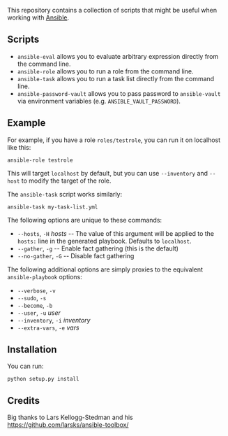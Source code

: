 This repository contains a collection of scripts that might be useful when
working with [Ansible][].

## Scripts

* `ansible-eval` allows you to evaluate arbitrary expression directly from
the command line.
* `ansible-role` allows you to run a role from the command line.
* `ansible-task` allows you to run a task list directly from
the command line.
* `ansible-password-vault` allows you to pass password to `ansible-vault` via environment variables (e.g. `ANSIBLE_VAULT_PASSWORD`).

## Example

For example, if you have a role `roles/testrole`, you can run it on
localhost like this:

    ansible-role testrole

This will target `localhost` by default, but you can use `--inventory`
and `--host` to modify the target of the role.

The `ansible-task` script works similarly:

    ansible-task my-task-list.yml

The following options are unique to these commands:

- `--hosts`, `-H` *hosts*  -- The value of this argument will be applied
  to the `hosts:` line in the generated playbook.  Defaults to
  `localhost`.
- `--gather`, `-g` -- Enable fact gathering (this is the default)
- `--no-gather`, `-G` -- Disable fact gathering

The following additional options are simply proxies to the equivalent
`ansible-playbook` options:

- `--verbose`, `-v`
- `--sudo`, `-s`
- `--become`, `-b`
- `--user`, `-u` *user*
- `--inventory`, `-i` *inventory*
- `--extra-vars`, `-e` *vars*

## Installation

You can run:

    python setup.py install

## Credits

Big thanks to Lars Kellogg-Stedman and his https://github.com/larsks/ansible-toolbox/

[ansible]: http://ansible.com/

